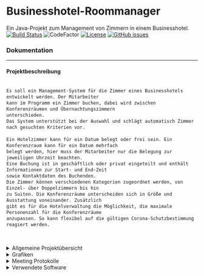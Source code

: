 
# Businesshotel-Roommanager
Ein Java-Projekt zum Management von Zimmern in einem Businesshotel.<br> 
[![Build Status](https://github.com/fh-erfurt/Businesshotel-Roommanager/workflows/JavaCIwithMaven/badge.svg)](https://github.com/fh-erfurt/Businesshotel-Roommanager/actions)
![CodeFactor](https://img.shields.io/badge/JAVA-15-blue)
[![License](http://img.shields.io/:license-mit-blue.svg)](https://github.com/fh-erfurt/Businesshotel-Roommanager/blob/master/LICENSE)
[![GitHub issues](https://img.shields.io/github/issues/Naereen/StrapDown.js.svg)](https://github.com/fh-erfurt/Businesshotel-Roommanager/issues)

### Dokumentation

___

#### Projektbeschreibung
```

Es soll ein Management-System für die Zimmer eines Businesshotels entwickelt werden. Der Mitarbeiter 
kann im Programm ein Zimmer buchen, dabei wird zwischen Konferenzräumen und Übernachtungszimmern 
unterschieden.
Das System unterstützt bei der Auswahl und schlägt automatisch Zimmer nach gesuchten Kriterien vor.

Ein Hotelzimmer kann für ein Datum belegt oder frei sein. Ein Konferenzraum kann für ein Datum mehrfach 
belegt werden, hier muss der Mitarbeiter nur die Belegung zur jeweiligen Uhrzeit beachten.
Eine Buchung ist in geschäftlich oder privat eingeteilt und enthält Informationen zur Start- und End-Zeit 
sowie Kontaktdaten des Buchenden.
Die Zimmer können verschiedenen Kategorien zugeordnet werden, von Einzel- über Doppelzimmern bis hin 
zu Suiten. Die Konferenzräume unterscheiden sich in Größe und Ausstattung voneinander. Zusätzlich 
gibt es für die Hotelverwaltung die Möglichkeit, die maximale Personenzahl für die Konferenzräume 
anzupassen. So kann flexibel auf die gültigen Corona-Schutzbestimmung reagiert werden. 



```


<details>
<summary> Allgemeine Projektübersicht </summary>
<br>

## Projektteam
* Niklas Wiemuth
* Marius Lange
* Thomas Gebel

## Anforderungsbeschreibung
Grobziele sind:

	- Erstellung und Implementierung eines Raumverwaltungssystem
	- Erstellung und Implementierung eines Buchungsverwaltungssystem

## Abgrenzungskriterien
Nicht zum Projektumfang gehören:

	- Personalverwaltung
	- Lohnbuchhaltung/Zeiterfassung
	- Rechnung und Mahnwesen
	
</details>


<details>
<summary> Grafiken </summary>
<br>

### Projektübersicht
![alt text](Projektübersicht.png "Projektübersicht Bild")

### Klassendiagramm
![alt text](Projektübersicht.png "Projektübersicht Bild")

### Use Case Diagramme
![alt text](Projektübersicht.png "Projektübersicht Bild")

</details>

<details>
<summary> Meeting Protokolle </summary>
<br>

Meetings Protocol

```
06.11.2020 12:00 Platform: Webex
Teilnehmer: Niklas, Marius, Thomas

Projektthema: Ideen sammeln, Hotel wurde als Vorschlag gebracht, so als Zimmerverwaltung oder ähnliches, 
ist aber in keinster Weise bindend.

Für die Kommunikation: Wiederholenden Termin ansetzen, Mittwoch/Freitag stehen zur Debatte.
Mittwoch: 10 Uhr
Freitag:  12 Uhr

Jeder alles Einrichten um auf ein und demselben Ordner arbeiten zu können. Chocolatey etc. in seinem Video.


-Themen für nä. Treffen: 
	Gruppenvorstellung + Thema muss stehen!!!!!
	Vorbereiten der Präsentation mit Bildschirmpräsentation -> zum Thema, Teams
	Repository anlegen:  	
	Doku anlegen
```
```
11.11.2020 10:00 Platform: Webex
Teilnehmer: Niklas, Marius, Thomas 
Krank: Martin

Ideen vorgestellt für Projekte. Daraus wird im Anschluss eine Umfrage in Telegramm erstellt, 
die bis Ende des Tages beantwortet sein sollte.
Themavorschläge:
Thomas:
  Zimmerverwaltung
  EpisodenGuide
  Geburtstagserinnerungsapp
  Geräteverwaltung (Haushalt/Auto/Wartung)
Marius:
  Konferrenzraumplanung
Niklas:
  Kühlschrankverwaltung
  Vokabeltrainer
  Kalender/Terminverwaltung (Möglichkeit, um Webex Meetings inklusive Links/Zugangsdaten einzuspeisen)

Weitere Aufgaben im Zusammenhang mit Präsentation:

1. Vorstellung der Person
  Jeder entwirft eine kurze Vorstellung von sich, gerne auch mit Bild.
  Inhalte: 
    Name
    Alter
    Erfahrung
    Gamertag
    Systemspezifikationen 
Die Ausarbeitung zur Selbstvorstellung werden dann zusammengestellt in Folie für PowerpointPräsentation.

2. Verteilung der Aufgaben
  Niklas:
    Grafische Darstellung des geplanten Projektes
  Thomas:
    Erstellen des Repository im Github
    Einleitung der Dokumentation im Github
  Marius:
    Erstellen des Projektbeschreibungstextes
  Martin:
    Zusammenführen der Informationen zur PowerPoint-Präsentation

```

```
20.11.2020 10:00 Platform: Webex
Teilnehmer: Niklas, Marius, Martin, Thomas

1. Projektbeschreibung Substantive, Verben und Eigenschaften für Klassen/Methoden 
gemeinsam herausgearbeit. In UML ersten Grobentwurf erstellt und dem Projektordner
hinzugefügt. Allgemeine Geschäftslogik besprochen und diskutiert. Weiteren Ablauf
im Projekt besprochen. Notwendigkeit der Klassenentwürfe.

2. Verteilung der folgenden Aufgaben:

    Niklas:
        Klassenerstellung "Mitarbeiter"
    Martin:
        Klassenerstellung "Zimmer"
    Marius:
        Klassenerstellung "Kunden"
    Thomas:
        Ordnerstruktur anlegen für Projekt (Main/Test/Java etc.)
        Meetingprotokoll aufsetzen
        Klassenerstellung "Buchung"
```

```
25.11.2020 10:00 Platform: Webex
Teilnehmer: Niklas, Marius, Thomas
Nicht anwesend: Martin


1. Auswertung des letzten Meetings und der dort gestellten Aufgaben. Fehlende Zuarbeit
   eines Mitglieds besprochen, und das damit verbundene weitere Vorgehen.

2. Verfeinerung der Klassen besprochen, erstellen von Konstruktoren und Value-Klassen
    als komplexe Datentypen. Teilweise Live Änderung am Code besprochen und durchgeführt.

3. Jeder soll sich Gedanken machen über die Geschäftslogik und die Implementierung im Code
   Etwaige Auslagerung in Unterklasssen bzw. Value-Klassen prüfen.

4. Sicherstellung über den gemeinsam Wissenstand beim Anwenden der Versionskontrolle und IDE 
   bei der Projekterstellung und -bearbeitung.

```

```
02.12.2020 10:45 Uhr Platform: Webex
Teilnehmer: Martin, Niklas, Marius, Thomas

1. Projektfortschritt besprochen, Verfeinerung der Klassen besprochen. Gespräch über 
notwendige Mitteilung bei Ausfällen oder Unpässlichkeiten. 
Terminänderung auf 11:00 Uhr mittwochs festgelegt.

2. Verteilung der folgenden Aufgaben:
    Martin:
        Einrichten der IDE, Installations sämtlicher Tools, mit Hilfe der Tutorialvideos 
        Anschluss an Github herstellen, Projektstatus importieren/updaten (git clone)
    Marius:
        Customer/ sendBookingRequest -> hier muss das Start und Enddate durch 
        Dateframe ersetzt werden.
    Thomas:
        Logger Testweise implementieren / Testmethode für Booking erstellen
        Konstruktoren der Booking Klasse überladen mit Hotelroom, ConferenceRoom und beidem.
        Erstellen der Issues zu den Protokollpunkten

```

```
09.12.2020 11:00 Uhr Platform: Webex
Teilnehmer: Martin, Niklas, Thomas
entschuldigt: Marius

1. Präsentation am 14.12.2020 besprochen und vorgeplant, entsprechende Aufgaben verteilt.
   Nächste Besprechung für Sonntag 20 Uhr angesetzt um Präsentation vorzubereiten.

    Alle sammeln Informationen über die Fallstricke, denen wir bisher in der Projektarbeit
    im Team und in der Arbeit am Projekt mit Java begegnet sind, diese fügen wir dann der
    Präsentation hinzu.
    Eine Powerpoint muss erstellt werden als Basis für Sonntag, wenn wir die Präsentation 
    planen.

2. Verteilung der folgenden Aufgaben:
    Martin:
        Einrichten der IDE, Installations sämtlicher Tools, mit Hilfe der Tutorialvideos 
        Anschluss an Github herstellen, Projektstatus importieren/updaten (git clone)
        Deadline gesetzt: Freitag 19 Uhr
        Codedokumentation an eigener Klasse und Value-Klassen
    Marius:
        Codedokumentation an eigener Klasse und Value-Klassen
    Thomas:
        Logger Testweise implementieren / Testmethode für Booking erstellen
        Codedokumentation an eigener Klasse und Value-Klassen
        Testfälle für Konstruktoren erstellen
    Niklas:
        Codedokumentation an eigener Klasse und Value-Klassen
```

```
13.12.2020 20:00 Uhr Platform: Webex
Teilnehmer: Martin, Niklas, Thomas, Marius

1. Absprache Ablauf Präsentation, letzte Änderungen an Inhalt und Darstellung. Festlegen
   der Reihenfolge.
```

```
##16.12.2020 20:00 Uhr Platform: Webex
Teilnehmer: Martin, Niklas, Thomas, Marius

1. Absprache der Aufgaben über die Weihnachtszeit.

   Alle:
        Testklassen für Konstruktoren und nicht triviale Methoden aus der erstellten Klasse erstellen.
        Instanzen entwerfen in der StartingClass um Gesamtfunktion testen zu können.
        etwaige fehlende Code Dokumentation nachholen
   Thomas
        Issue zum Erstellen der Testklassen und Instanzen in StartingClass anlegen
        Meeting Protokoll hochladen



```

```
06.01.2021 11:00 Uhr Platform: Webex
Teilnehmer: Martin, Niklas, Thomas, Marius

1. Absprache über offene Aufgaben 

   Alle:
        Testklassen für Konstruktoren und nicht triviale Methoden aus der erstellten Klasse erstellen->fortsetzen!
        Instanzen entwerfen in der StartingClass um Gesamtfunktion testen zu können->ergänzen!
   Thomas
        Meeting Protokoll hochladen
	Booking-Methode changeDatetime() implementieren d.h. auch Attribute hinzufügen und erstmal "null" setzen
	Booking Überarbeiten -> Buchungen aufteilen nicht beide Fällen abdecken wollen.
   Martin:
   	Klasse Room erweitern
	Testfälle erstellen -> Niklas zuarbeiten für Erstellung
   Niklas:
   	changeRoom/createRoom Methode für den Employee
	Variable zur Überprüfung der Rechte eines Employees
	
	
Fragen an Hr. Hecht:
	@BeforeEach: Wie lege ich sinnvolle Setup Methoden, die ich dann in jedem nachfolgenden Test nutzen kann?
	Wichtig für Testunterteilung bei createBooking etc.

```


</details>

<details>
<summary> Verwendete Software </summary>
<br>

* [IntelliJ](https://www.jetbrains.com/de-de/idea/) - IDE für JAVA
* [draw.io](https://app.diagrams.net/) - Tool für die Erstellung der Diagramme
* [Office](https://www.office.com/) - Office Programm
* [Git](https://git-scm.com/) - Versionskontrolle
* [Webex](https://www.webex.com/de/video-conferencing.html) - Kommunikationsmittel für regelmäßige Meetings
* [Telegram](https://telegram.org/) - Kommunikationsmittel zum schnellen Austausch

</details>


